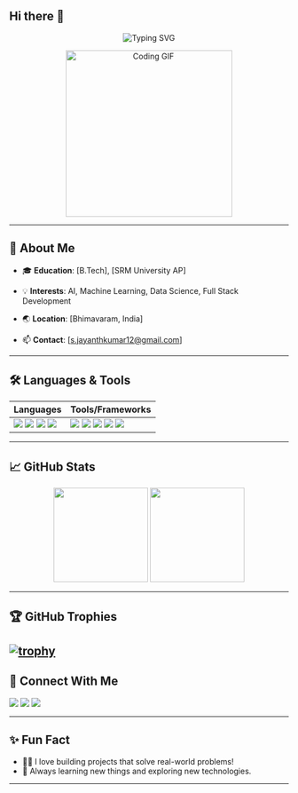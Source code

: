 ## Hi there 👋

<!-- Profile README for Jayanthkumar73 -->

<!-- Animated Typing Hero Section -->
<p align="center">
  <img src="https://readme-typing-svg.demolab.com?font=Fira+Code&weight=700&size=30&duration=3000&pause=500&color=0EF7F7&center=true&vCenter=true&width=600&lines=Hi%2C+I'm+Jayanth+Kumar!;Full+Stack+Developer;Passionate+About+AI+%7C+ML+%7C+Web+Dev;Welcome+to+my+GitHub+profile!" alt="Typing SVG" />
</p>

<!-- Optionally add a coding GIF or animated SVG -->
<p align="center">
  <img src="https://media.giphy.com/media/qgQUggAC3Pfv687qPC/giphy.gif" width="300" alt="Coding GIF"/>
</p>

---

## 🚀 About Me

- 🎓 **Education**: [B.Tech], [SRM University AP]

- 💡 **Interests**: AI, Machine Learning, Data Science, Full Stack Development
- 🌏 **Location**: [Bhimavaram, India]
- 📫 **Contact**: [s.jayanthkumar12@gmail.com]

---

## 🛠️ Languages & Tools

| Languages | Tools/Frameworks |
|-----------|------------------|
| <img src="https://img.shields.io/badge/-Python-3776AB?logo=python&logoColor=white" /> <img src="https://img.shields.io/badge/-JavaScript-F7DF1E?logo=javascript&logoColor=black" /> <img src="https://img.shields.io/badge/-Java-007396?logo=java&logoColor=white" /> <img src="https://img.shields.io/badge/-C++-00599C?logo=c%2B%2B&logoColor=white" /> | <img src="https://img.shields.io/badge/-React-61DAFB?logo=react&logoColor=black" /> <img src="https://img.shields.io/badge/-Node.js-339933?logo=node.js&logoColor=white" /> <img src="https://img.shields.io/badge/-Django-092E20?logo=django&logoColor=white" /> <img src="https://img.shields.io/badge/-TensorFlow-FF6F00?logo=tensorflow&logoColor=white" /> <img src="https://img.shields.io/badge/-Git-F05032?logo=git&logoColor=white" /> |

<!-- Add more icons as needed, see https://simpleicons.org/ for logos -->

---

## 📈 GitHub Stats

<p align="center">
  <img src="https://github-readme-stats.vercel.app/api?username=Jayanthkumar73&show_icons=true&theme=tokyonight" height="170"/>
  <img src="https://github-readme-stats.vercel.app/api/top-langs/?username=Jayanthkumar73&layout=compact&theme=tokyonight" height="170"/>
</p>

---
## 🏆 GitHub Trophies
[![trophy](https://github-profile-trophy.vercel.app/?username=Jayanthkumar73&theme=radical&no-frame=false&no-bg=true&margin-w=4)](https://github.com/ryo-ma/github-profile-trophy)
---

## 🤝 Connect With Me

<p align="left">
  <a href="https://www.linkedin.com/in/s-jayanth-kumar/" target="_blank"><img src="https://img.shields.io/badge/LinkedIn-0A66C2?logo=linkedin&logoColor=white" /></a>
  <a href="mailto:s.jayanthkumar12@gmail.com"><img src="https://img.shields.io/badge/Email-D14836?logo=gmail&logoColor=white" /></a>
  <a href="https://twitter.com/YOUR-TWITTER"><img src="https://img.shields.io/badge/Twitter-1DA1F2?logo=twitter&logoColor=white" /></a>
</p>

---

## ✨ Fun Fact

- 🧑‍💻 I love building projects that solve real-world problems!
- 🌱 Always learning new things and exploring new technologies.

---

<!--
Profile README generated by Copilot. Replace placeholder info with your details.
-->
